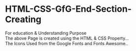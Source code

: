 # HTML-CSS-GfG-End-Section-Creating
For education & Understanding Purpose
<br>
The above Page is created using the HTML &amp;  CSS Property...
<br>
The Icons Used from the Google Fonts and Fonts Awesome..
